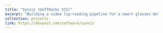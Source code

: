 ```yaml
---
title: "Synviz (UofTHacks VII)"
excerpt: "Building a video lip-reading pipeline for a smart glasses device.<br/><img src='/images/projects/synviz_glasses.jpg' style='width:512px;'>"
collection: projects
link: https://devpost.com/software/synviz
---
```

